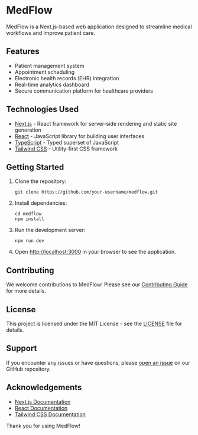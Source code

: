 # MedFlow

MedFlow is a Next.js-based web application designed to streamline medical workflows and improve patient care.

## Features

- Patient management system
- Appointment scheduling
- Electronic health records (EHR) integration
- Real-time analytics dashboard
- Secure communication platform for healthcare providers

## Technologies Used

- [Next.js](https://nextjs.org/) - React framework for server-side rendering and static site generation
- [React](https://reactjs.org/) - JavaScript library for building user interfaces
- [TypeScript](https://www.typescriptlang.org/) - Typed superset of JavaScript
- [Tailwind CSS](https://tailwindcss.com/) - Utility-first CSS framework

## Getting Started

1. Clone the repository:
   ```
   git clone https://github.com/your-username/medflow.git
   ```

2. Install dependencies:
   ```
   cd medflow
   npm install
   ```

3. Run the development server:
   ```
   npm run dev
   ```

4. Open [http://localhost:3000](http://localhost:3000) in your browser to see the application.

## Contributing

We welcome contributions to MedFlow! Please see our [Contributing Guide](CONTRIBUTING.md) for more details.

## License

This project is licensed under the MIT License - see the [LICENSE](LICENSE) file for details.

## Support

If you encounter any issues or have questions, please [open an issue](https://github.com/your-username/medflow/issues) on our GitHub repository.

## Acknowledgements

- [Next.js Documentation](https://nextjs.org/docs)
- [React Documentation](https://reactjs.org/docs)
- [Tailwind CSS Documentation](https://tailwindcss.com/docs)

Thank you for using MedFlow!